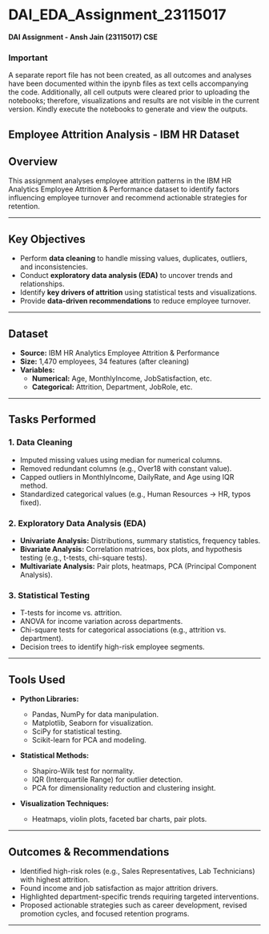 # DAI_EDA_Assignment_23115017  
**DAI Assignment - Ansh Jain (23115017) CSE**  

### Important 
A separate report file has not been created, as all outcomes and analyses have been documented within the ipynb files as text cells accompanying the code. Additionally, all cell outputs were cleared prior to uploading the notebooks; therefore, visualizations and results are not visible in the current version. Kindly execute the notebooks to generate and view the outputs.

## Employee Attrition Analysis - IBM HR Dataset  

## Overview  

This assignment analyses employee attrition patterns in the IBM HR Analytics Employee Attrition & Performance dataset to identify factors influencing employee turnover and recommend actionable strategies for retention.  

---  

## Key Objectives  

- Perform **data cleaning** to handle missing values, duplicates, outliers, and inconsistencies.  
- Conduct **exploratory data analysis (EDA)** to uncover trends and relationships.  
- Identify **key drivers of attrition** using statistical tests and visualizations.  
- Provide **data-driven recommendations** to reduce employee turnover.  

---  

## Dataset  

- **Source:** IBM HR Analytics Employee Attrition & Performance  
- **Size:** 1,470 employees, 34 features (after cleaning)  
- **Variables:**  
  - **Numerical:** Age, MonthlyIncome, JobSatisfaction, etc.  
  - **Categorical:** Attrition, Department, JobRole, etc.  

---  

## Tasks Performed  

### 1. Data Cleaning  
- Imputed missing values using median for numerical columns.  
- Removed redundant columns (e.g., Over18 with constant value).  
- Capped outliers in MonthlyIncome, DailyRate, and Age using IQR method.  
- Standardized categorical values (e.g., Human Resources → HR, typos fixed).  

### 2. Exploratory Data Analysis (EDA)  
- **Univariate Analysis:** Distributions, summary statistics, frequency tables.  
- **Bivariate Analysis:** Correlation matrices, box plots, and hypothesis testing (e.g., t-tests, chi-square tests).  
- **Multivariate Analysis:** Pair plots, heatmaps, PCA (Principal Component Analysis).  

### 3. Statistical Testing  
- T-tests for income vs. attrition.  
- ANOVA for income variation across departments.  
- Chi-square tests for categorical associations (e.g., attrition vs. department).  
- Decision trees to identify high-risk employee segments.  

---  

## Tools Used  

- **Python Libraries:**  
  - Pandas, NumPy for data manipulation.  
  - Matplotlib, Seaborn for visualization.  
  - SciPy for statistical testing.  
  - Scikit-learn for PCA and modeling.  

- **Statistical Methods:**  
  - Shapiro-Wilk test for normality.  
  - IQR (Interquartile Range) for outlier detection.  
  - PCA for dimensionality reduction and clustering insight.  

- **Visualization Techniques:**  
  - Heatmaps, violin plots, faceted bar charts, pair plots.  

---  

## Outcomes & Recommendations  

- Identified high-risk roles (e.g., Sales Representatives, Lab Technicians) with highest attrition.  
- Found income and job satisfaction as major attrition drivers.  
- Highlighted department-specific trends requiring targeted interventions.  
- Proposed actionable strategies such as career development, revised promotion cycles, and focused retention programs.  

---  
